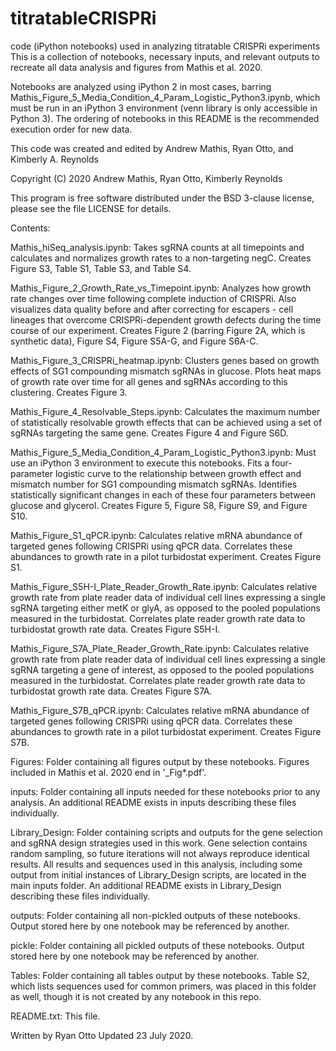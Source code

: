 # titratableCRISPRi
code (iPython notebooks) used in analyzing titratable CRISPRi experiments
This is a collection of notebooks, necessary inputs, and relevant outputs to recreate all data analysis and figures from Mathis et al. 2020.

Notebooks are analyzed using iPython 2 in most cases, barring Mathis_Figure_5_Media_Condition_4_Param_Logistic_Python3.ipynb, which must be run in an iPython 3 environment (venn library is only accessible in Python 3). The ordering of notebooks in this README is the recommended execution order for new data.

This code was created and edited by Andrew Mathis, Ryan Otto, and Kimberly A. Reynolds

Copyright (C) 2020 Andrew Mathis, Ryan Otto, Kimberly Reynolds

This program is free software distributed under the BSD 3-clause
license, please see the file LICENSE for details.

Contents:

Mathis_hiSeq_analysis.ipynb: Takes sgRNA counts at all timepoints and calculates and normalizes growth rates to a non-targeting negC. Creates Figure S3, Table S1, Table S3, and Table S4.

Mathis_Figure_2_Growth_Rate_vs_Timepoint.ipynb: Analyzes how growth rate changes over time following complete induction of CRISPRi. Also visualizes data quality before and after correcting for escapers - cell lineages that overcome CRISPRi-dependent growth defects during the time course of our experiment. Creates Figure 2 (barring Figure 2A, which is synthetic data), Figure S4, Figure S5A-G, and Figure S6A-C. 

Mathis_Figure_3_CRISPRi_heatmap.ipynb: Clusters genes based on growth effects of SG1 compounding mismatch sgRNAs in glucose. Plots heat maps of growth rate over time for all genes and sgRNAs according to this clustering. Creates Figure 3.

Mathis_Figure_4_Resolvable_Steps.ipynb: Calculates the maximum number of statistically resolvable growth effects that can be achieved using a set of sgRNAs targeting the same gene. Creates Figure 4 and Figure S6D.

Mathis_Figure_5_Media_Condition_4_Param_Logistic_Python3.ipynb: Must use an iPython 3 environment to execute this notebooks. Fits a four-parameter logistic curve to the relationship between growth effect and mismatch number for SG1 compounding mismatch sgRNAs. Identifies statistically significant changes in each of these four parameters between glucose and glycerol. Creates Figure 5, Figure S8, Figure S9, and Figure S10.

Mathis_Figure_S1_qPCR.ipynb: Calculates relative mRNA abundance of targeted genes following CRISPRi using qPCR data. Correlates these abundances to growth rate in a pilot turbidostat experiment. Creates Figure S1.

Mathis_Figure_S5H-I_Plate_Reader_Growth_Rate.ipynb: Calculates relative growth rate from plate reader data of individual cell lines expressing a single sgRNA targeting either metK or glyA, as opposed to the pooled populations measured in the turbidostat. Correlates plate reader growth rate data to turbidostat growth rate data. Creates Figure S5H-I.

Mathis_Figure_S7A_Plate_Reader_Growth_Rate.ipynb: Calculates relative growth rate from plate reader data of individual cell lines expressing a single sgRNA targeting a gene of interest, as opposed to the pooled populations measured in the turbidostat. Correlates plate reader growth rate data to turbidostat growth rate data. Creates Figure S7A.

Mathis_Figure_S7B_qPCR.ipynb: Calculates relative mRNA abundance of targeted genes following CRISPRi using qPCR data. Correlates these abundances to growth rate in a pilot turbidostat experiment. Creates Figure S7B.

Figures: Folder containing all figures output by these notebooks. Figures included in Mathis et al. 2020 end in '_Fig*.pdf'.

inputs: Folder containing all inputs needed for these notebooks prior to any analysis. An additional README exists in inputs describing these files individually.

Library_Design: Folder containing scripts and outputs for the gene selection and sgRNA design strategies used in this work. Gene selection contains random sampling, so future iterations will not always reproduce identical results. All results and sequences used in this analysis, including some output from initial instances of Library_Design scripts, are located in the main inputs folder. An additional README exists in Library_Design describing these files individually.

outputs: Folder containing all non-pickled outputs of these notebooks. Output stored here by one notebook may be referenced by another.

pickle: Folder containing all pickled outputs of these notebooks. Output stored here by one notebook may be referenced by another.

Tables: Folder containing all tables output by these notebooks. Table S2, which lists sequences used for common primers, was placed in this folder as well, though it is not created by any notebook in this repo.

README.txt: This file.


Written by Ryan Otto
Updated 23 July 2020.
